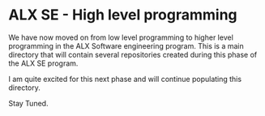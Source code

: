 # ALX SE - High level programming

We have now moved on from low level programming to higher level programming in the 
ALX Software engineering program. This is a main directory that will contain several repositories
created during this phase of the ALX SE program.

I am quite excited for this next phase and will continue populating this directory.

Stay Tuned.
